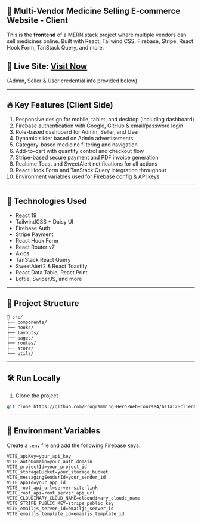 ## 💊 Multi-Vendor Medicine Selling E-commerce Website - Client

This is the **frontend** of a MERN stack project where multiple vendors can sell medicines online. Built with React, Tailwind CSS, Firebase, Stripe, React Hook Form, TanStack Query, and more.

## 🔗 Live Site: [Visit Now](https://multi-vendor-medicine-e266c.web.app)

(Admin, Seller & User credential info provided below)

---

## 🔥 Key Features (Client Side)

1. Responsive design for mobile, tablet, and desktop (including dashboard)
2. Firebase authentication with Google, GitHub & email/password login
3. Role-based dashboard for Admin, Seller, and User
4. Dynamic slider based on Admin advertisements
5. Category-based medicine filtering and navigation
6. Add-to-cart with quantity control and checkout flow
7. Stripe-based secure payment and PDF invoice generation
8. Realtime Toast and SweetAlert notifications for all actions
9. React Hook Form and TanStack Query integration throughout
10. Environment variables used for Firebase config & API keys

---

## 📁 Technologies Used

- React 19
- TailwindCSS + Daisy UI
- Firebase Auth
- Stripe Payment
- React Hook Form
- React Router v7
- Axios
- TanStack React Query
- SweetAlert2 & React Toastify
- React Data Table, React Print
- Lottie, SwiperJS, and more

---

## 📂 Project Structure

```
📁 src/
├── components/
├── hooks/
├── layouts/
├── pages/
├── routes/
├── store/
└── utils/
```

---

## 🛠️ Run Locally

1. Clone the project

```bash
git clone https://github.com/Programming-Hero-Web-Course4/b11a12-client-side-FajlaRabby24.git
```

---

## 🔐 Environment Variables

Create a `.env` file and add the following Firebase keys:

```env
VITE_apiKey=your_api_key
VITE_authDomain=your_auth_domain
VITE_projectId=your_project_id
VITE_storageBucket=your_storage_bucket
VITE_messagingSenderId=your_sender_id
VITE_appId=your_app_id
VITE_root_api_url=server-site-link
VITE_root_api=root_server_api_url
VITE_CLOUDINARY_CLOUD_NAME=clooudinary_cloude_name
VITE_STRIPE_PUBLIC_KEY=stripe_public_key
VITE_emailjs_server_id=emailjs_server_id
VITE_emailjs_template_id=emailjs_template_id
```

